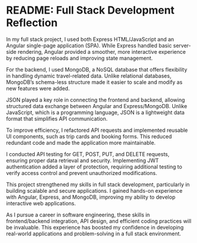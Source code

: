 # README: Full Stack Development Reflection  

In my full stack project, I used both Express HTML/JavaScript and an Angular single-page application (SPA). While Express handled basic server-side rendering, Angular provided a smoother, more interactive experience by reducing page reloads and improving state management.  

For the backend, I used MongoDB, a NoSQL database that offers flexibility in handling dynamic travel-related data. Unlike relational databases, MongoDB’s schema-less structure made it easier to scale and modify as new features were added.  

JSON played a key role in connecting the frontend and backend, allowing structured data exchange between Angular and Express/MongoDB. Unlike JavaScript, which is a programming language, JSON is a lightweight data format that simplifies API communication.  

To improve efficiency, I refactored API requests and implemented reusable UI components, such as trip cards and booking forms. This reduced redundant code and made the application more maintainable.  

I conducted API testing for GET, POST, PUT, and DELETE requests, ensuring proper data retrieval and security. Implementing JWT authentication added a layer of protection, requiring additional testing to verify access control and prevent unauthorized modifications.  

This project strengthened my skills in full stack development, particularly in building scalable and secure applications. I gained hands-on experience with Angular, Express, and MongoDB, improving my ability to develop interactive web applications.  

As I pursue a career in software engineering, these skills in frontend/backend integration, API design, and efficient coding practices will be invaluable. This experience has boosted my confidence in developing real-world applications and problem-solving in a full stack environment.

